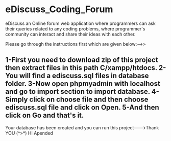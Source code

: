 # eDiscuss_Coding_Forum
eDiscuss an Online forum web application where programmers can ask their queries related to any coding  problems, where programmer's community can interact and share their ideas with each other.

Please go through the instructions first which are given below:-->>

1-First you need to download zip of this project then extract files in this path C/xampp/htdocs.
2-You will find a ediscuss.sql files in database folder.
3-Now open phpmyadmin with localhost and go to import section to import database.
4-Simply click on choose file and then choose ediscuss.sql file and click on Open.
5-And then click on Go and that's it.
----------------------------------------------
Your database has been created and you can run this project--->Thank YOU (^>*)
HI Apended
